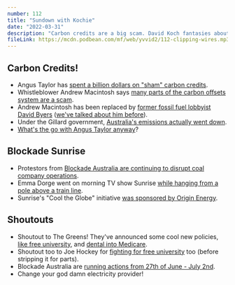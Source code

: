 ```yaml
---
number: 112
title: "Sundown with Kochie"
date: "2022-03-31"
description: "Carbon credits are a big scam. David Koch fantasies about cutting the rope."
fileLink: https://mcdn.podbean.com/mf/web/yvvid2/112-clipping-wires.mp3
---
```


## Carbon Credits!

- Angus Taylor has [spent a billion dollars on "sham" carbon credits](https://www.thesaturdaypaper.com.au/news/politics/2022/03/26/taylors-office-spent-1-billion-sham-carbon-projects/164821320013577).
- Whistleblower Andrew Macintosh says [many parts of the carbon offsets system are a scam](https://www.abc.net.au/news/2022-03-24/insider-blows-whistle-on-greenhouse-gas-reduction-schemes/100933186).
- Andrew Macintosh has been replaced by [former fossil fuel lobbyist David Byers](https://www.theaustralian.com.au/author/david-byers) ([we've talked about him before](https://notgoodpod.com/055-disaster-artists/)).
- Under the Gillard government, [Australia's emissions actually went down](https://australiainstitute.org.au/post/key-gillard-era-reform-carbon-price-would-have-saved-72-million-tonnes-of-emissions/).
- [What's the go with Angus Taylor anyway](https://notgoodpod.com/020-taylor/)?

## Blockade Sunrise

- Protestors from [Blockade Australia are continuing to disrupt coal company operations](https://twitter.com/blockadeaus/status/1507562638972432390).
- Emma Dorge went on morning TV show Sunrise [while hanging from a pole above a train line](https://7news.com.au/sunrise/on-the-show/sunrise-host-david-koch-unloads-on-protester-hanging-over-major-sydney-rail-line-c-6197828).
- Sunrise's "Cool the Globe" initiative [was sponsored by Origin Energy](https://pigswillfly.com.au/2006/12/sunrise-brekky-origin-energy-cool-the-globe/).

## Shoutouts

- Shoutout to The Greens! They've announced some cool new policies, [like free university](https://greens.org.au/platform/education), and [dental into Medicare](https://greens.org.au/campaigns/dental-medicare).
- Shoutout too to Joe Hockey for [fighting for free university](https://www.youtube.com/watch?v=CSUVvyn_IP4) too (before stripping it for parts).
- Blockade Australia are [running actions from 27th of June - July 2nd](https://twitter.com/BlockadeAus/status/1507563050626580481).
- Change your god damn electricity provider!


